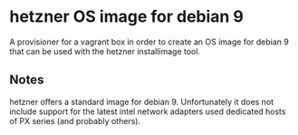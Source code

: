 # hetzner OS image for debian 9 

A provisioner for a vagrant box in order to create an OS image for debian 9 that
can be used with the hetzner installimage tool.

## Notes

hetzner offers a standard image for debian 9. Unfortunately it does not include support
for the latest intel network adapters used dedicated hosts of PX series (and probably others).